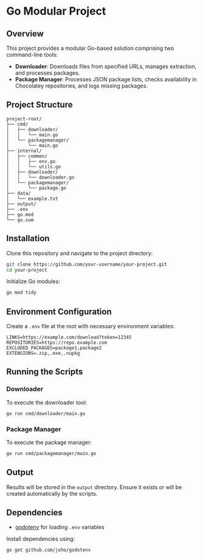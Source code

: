 
# Go Modular Project

## Overview

This project provides a modular Go-based solution comprising two command-line tools:

- **Downloader**: Downloads files from specified URLs, manages extraction, and processes packages.
- **Package Manager**: Processes JSON package lists, checks availability in Chocolatey repositories, and logs missing packages.

## Project Structure

```
project-root/
├── cmd/
│   ├── downloader/
│   │   └── main.go
│   └── packagemanager/
│       └── main.go
├── internal/
│   ├── common/
│   │   ├── env.go
│   │   └── utils.go
│   ├── downloader/
│   │   └── downloader.go
│   └── packagemanager/
│       └── package.go
├── data/
│   └── example.txt
├── output/
├── .env
├── go.mod
└── go.sum
```

## Installation

Clone this repository and navigate to the project directory:

```bash
git clone https://github.com/your-username/your-project.git
cd your-project
```

Initialize Go modules:

```bash
go mod tidy
```

## Environment Configuration

Create a `.env` file at the root with necessary environment variables:

```env
LINKS=https://example.com/download?token=12345
REPOSITORIES=https://repo.example.com
EXCLUDED_PACKAGES=package1,package2
EXTENSIONS=.zip,.exe,.nupkg
```

## Running the Scripts

### Downloader

To execute the downloader tool:

```bash
go run cmd/downloader/main.go
```

### Package Manager

To execute the package manager:

```bash
go run cmd/packagemanager/main.go
```

## Output

Results will be stored in the `output` directory. Ensure it exists or will be created automatically by the scripts.

## Dependencies

- [godotenv](https://github.com/joho/godotenv) for loading `.env` variables

Install dependencies using:

```bash
go get github.com/joho/godotenv
```
